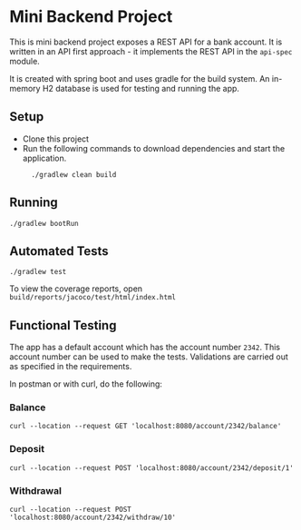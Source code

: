 # Mini Backend Project
This is mini backend project exposes a REST API for a bank account.
It is written in an API first approach - 
it implements the REST API in the `api-spec` module.

It is created with spring boot and uses gradle for the build system.
An in-memory H2 database is used for testing and running the app.

## Setup
- Clone this project
- Run the following commands to download dependencies and start the application.
  ```commandline
    ./gradlew clean build
  
## Running
`./gradlew bootRun`

## Automated Tests
`./gradlew test`

To view the coverage reports, open `build/reports/jacoco/test/html/index.html`
  
## Functional Testing
The app has a default account which has the account number `2342`.
This account number can be used to make the tests.
Validations are carried out as specified in the requirements.

In postman or with curl, do the following:

### Balance
`curl --location --request GET 'localhost:8080/account/2342/balance'`

### Deposit
`curl --location --request POST 'localhost:8080/account/2342/deposit/1'`

### Withdrawal
`curl --location --request POST 'localhost:8080/account/2342/withdraw/10'`
